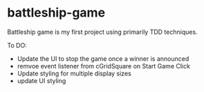 # battleship-game

Battleship game is my first project using primarily TDD techniques.

To DO:

- Update the UI to stop the game once a winner is announced
- remvoe event listener from cGridSquare on Start Game Click
- Update styling for multiple display sizes
- update UI styling
